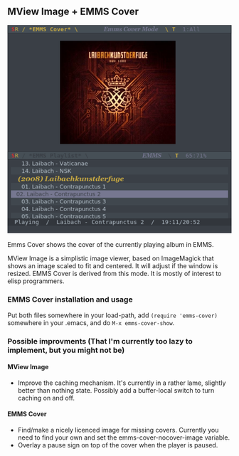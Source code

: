 <h2>MView Image + EMMS Cover</h2>

![screenshot](https://github.com/sabof/mview-image-and-emms-cover/raw/master/screenshot.png)

Emms Cover shows the cover of the currently playing album in EMMS.

MView Image is a simplistic image viewer, based on ImageMagick that shows an
image scaled to fit and centered. It will adjust if the window is resized. EMMS
Cover is derived from this mode. It is mostly of interest to elisp programmers.

<h3>EMMS Cover installation and usage</h3>

Put both files somewhere in your load-path, add `(require 'emms-cover)` somewhere
in your .emacs, and do `M-x emms-cover-show`.

<h3>Possible improvments (That I'm currently too lazy to implement, but you might not be)</h3>
<h4>MView Image</h4>

* Improve the caching mechanism. It's currently in a rather lame, slightly
better than nothing state. Possibly add a buffer-local switch to turn caching on
and off.

<h4>EMMS Cover</h4>

* Find/make a nicely licenced image for missing covers. Currently you need to
find your own and set the emms-cover-nocover-image variable.
* Overlay a pause sign on top of the cover when the player is paused.